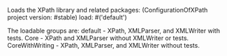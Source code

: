
Loads the XPath library and related packages:
	(ConfigurationOfXPath project version: #stable) load: #('default')

The loadable groups are:
	default - XPath, XMLParser, and XMLWriter with tests.
	Core - XPath and XMLParser without XMLWriter  or tests.
	CoreWithWriting - XPath, XMLParser, and XMLWriter without tests.
